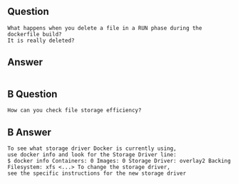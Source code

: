 ## Question
```
What happens when you delete a file in a RUN phase during the dockerfile build? 
It is really deleted?
```

## Answer
```

```


## B Question
```
How can you check file storage efficiency?
```

## B Answer
```
To see what storage driver Docker is currently using, 
use docker info and look for the Storage Driver line: 
$ docker info Containers: 0 Images: 0 Storage Driver: overlay2 Backing Filesystem: xfs <...> To change the storage driver,
see the specific instructions for the new storage driver
```